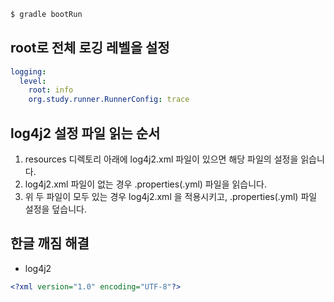 
```bash
$ gradle bootRun
```

## root로 전체 로깅 레벨을 설정

```yaml
logging:
  level:
    root: info
    org.study.runner.RunnerConfig: trace
```


## log4j2 설정 파일 읽는 순서

1. resources 디렉토리 아래에 log4j2.xml 파일이 있으면 해당 파일의 설정을 읽습니다.
2. log4j2.xml 파일이 없는 경우 .properties(.yml) 파일을 읽습니다.
3. 위 두 파일이 모두 있는 경우 log4j2.xml 을 적용시키고, .properties(.yml) 파일 설정을 덮습니다.


## 한글 깨짐 해결

- log4j2
```xml
<?xml version="1.0" encoding="UTF-8"?>
```


